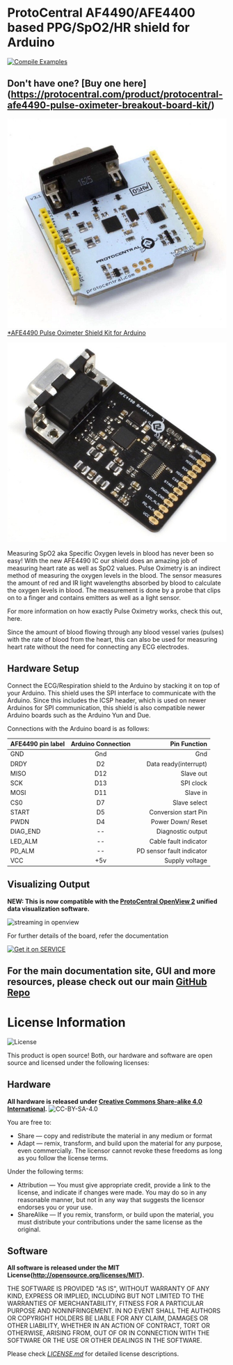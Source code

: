 ProtoCentral AF4490/AFE4400 based PPG/SpO2/HR shield for Arduino
================================
[![Compile Examples](https://github.com/Protocentral/protocentral-afe4490-arduino/workflows/Compile%20Examples/badge.svg)](https://github.com/Protocentral/protocentral-afe4490-arduino/actions?workflow=Compile+Examples)

## Don't have one? [Buy one here] (https://protocentral.com/product/protocentral-afe4490-pulse-oximeter-breakout-board-kit/)

[![Oximeter](assets/AFE4490_Shield.jpg)  
*AFE4490 Pulse Oximeter Shield Kit for Arduino ](https://protocentral.com/product/protocentral-afe4490-pulse-oximeter-shield-for-arduino-v2/)

![Oximeter](assets/AFE4490_Breakout.jpg)  

Measuring SpO2 aka Specific Oxygen levels in blood has never been so easy! With the new AFE4490 IC our shield does an amazing job of measuring heart rate as well as SpO2 values. Pulse Oximetry is an indirect method of measuring the oxygen levels in the blood. The sensor measures the amount of red and IR light wavelengths absorbed by blood to calculate the oxygen levels in blood. The measurement is done by a probe that clips on to a finger and contains emitters as well as a light sensor.

For more information on how exactly Pulse Oximetry works, check this out, here.

Since the amount of blood flowing through any blood vessel varies (pulses) with the rate of blood from the heart, this can also be used for measuring heart rate without the need for connecting any ECG electrodes.


## Hardware Setup

Connect the ECG/Respiration shield to the Arduino by stacking it on top of your Arduino. This shield uses the SPI interface  to communicate with the Arduino. Since this includes the ICSP header, which is used on newer Arduinos for SPI communication,  this shield is also compatible newer Arduino boards such as the Arduino Yun and Due.

Connections with the Arduino board is as follows:

|AFE4490 pin label| Arduino Connection   |Pin Function                  |
|----------------- |:--------------------:|-----------------:           |
| GND              | Gnd                  |  Gnd                        |             
| DRDY             | D2                   |  Data ready(interrupt)      |
| MISO             | D12                  |  Slave out                  |
| SCK              | D13                  |  SPI clock                  |
| MOSI             | D11                  |  Slave in                   |
| CS0              | D7                   |  Slave select               |
| START            | D5                   |  Conversion start Pin       |
| PWDN             | D4                   |  Power Down/ Reset          |
| DIAG_END         | --                  |  Diagnostic output          |
| LED_ALM          | --                |  Cable fault indicator      |
| PD_ALM           | --                 |  PD sensor fault indicator  |
| VCC              | +5v                  |  Supply voltage             |


## Visualizing Output

**NEW: This is now compatible with the [ProtoCentral OpenView 2](https://github.com/Protocentral/protocentral_openview2) unified data visualization software.**

![streaming in openview](./assets/pulse_express_7sec.gif)



For further details of the board, refer the documentation

[![Get it on SERVICE](https://gist.github.com/cxmeel/0dbc95191f239b631c3874f4ccf114e2/raw/documentation.svg)](https://docs.protocentral.com/getting-started-with-AFE4490/)


## For the main documentation site, GUI and more resources, please check out our main [GitHub Repo](https://github.com/Protocentral/AFE4490_Oximeter)

License Information
===================

![License](license_mark.svg)

This product is open source! Both, our hardware and software are open source and licensed under the following licenses:

Hardware
---------

**All hardware is released under [Creative Commons Share-alike 4.0 International](http://creativecommons.org/licenses/by-sa/4.0/).**
![CC-BY-SA-4.0](https://i.creativecommons.org/l/by-sa/4.0/88x31.png)

You are free to:

* Share — copy and redistribute the material in any medium or format
* Adapt — remix, transform, and build upon the material for any purpose, even commercially.
The licensor cannot revoke these freedoms as long as you follow the license terms.

Under the following terms:

* Attribution — You must give appropriate credit, provide a link to the license, and indicate if changes were made. You may do so in any reasonable manner, but not in any way that suggests the licensor endorses you or your use.
* ShareAlike — If you remix, transform, or build upon the material, you must distribute your contributions under the same license as the original.

Software
--------

**All software is released under the MIT License(http://opensource.org/licenses/MIT).**

THE SOFTWARE IS PROVIDED "AS IS", WITHOUT WARRANTY OF ANY KIND, EXPRESS OR IMPLIED, INCLUDING BUT NOT LIMITED TO THE WARRANTIES OF MERCHANTABILITY, FITNESS FOR A PARTICULAR PURPOSE AND NONINFRINGEMENT. IN NO EVENT SHALL THE AUTHORS OR COPYRIGHT HOLDERS BE LIABLE FOR ANY CLAIM, DAMAGES OR OTHER LIABILITY, WHETHER IN AN ACTION OF CONTRACT, TORT OR OTHERWISE, ARISING FROM, OUT OF OR IN CONNECTION WITH THE SOFTWARE OR THE USE OR OTHER DEALINGS IN THE SOFTWARE.


Please check [*LICENSE.md*](LICENSE.md) for detailed license descriptions.
